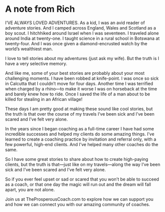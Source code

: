# A note from Rich

I’VE ALWAYS LOVED ADVENTURES. As a kid, I was an avid reader of adventure stories. And I camped across England, Wales and Scotland as a boy scout. I hitchhiked around Israel when I was seventeen. I traveled alone around India at twenty-one. I taught science in a rural school in Botswana at twenty-four. And I was once given a diamond-encrusted watch by the world’s wealthiest man.

I love to tell stories about my adventures (just ask my wife). But the truth is I have a very selective memory.

And like me, some of your best stories are probably about your most challenging moments. I have been robbed at knife-point. I was once so sick in Calcutta that I couldn’t move for four days. Another time I was terrified when charged by a rhino—to make it worse I was on horseback at the time and barely knew how to ride. Once I saved the life of a man about to be killed for stealing in an African village!

These days I am pretty good at making these sound like cool stories, but the truth is that over the course of my travels I’ve been sick and I’ve been scared and I’ve felt very alone.

In the years since I began coaching as a full-time career I have had some incredible successes and helped my clients do some amazing things. I’ve learned to create a coaching practice by invitation and referral only, with a few powerful, high-end clients. And I’ve helped many other coaches do the same.

So I have some great stories to share about how to create high-paying clients, but the truth is that—just like on my travels—along the way I’ve been sick and I’ve been scared and I’ve felt very alone.

So if you ever feel upset or sad or scared that you won’t be able to succeed as a coach, or that one day the magic will run out and the dream will fall apart, you are not alone.

Join us at TheProsperousCoach.com to explore how we can support you and how we can connect you with our amazing community of coaches.
